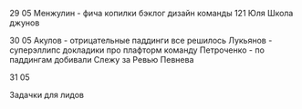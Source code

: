 29 05
Менжулин - фича копилки
бэклог дизайн команды
121 Юля
Школа джунов

30 05
Акулов - отрицательные паддинги все решилось
Лукьянов - суперэллипс
докладики про плафторм команду
Петроченко - по паддингам добивали
Слежу за Ревью Певнева

31 05

Задачки для лидов

